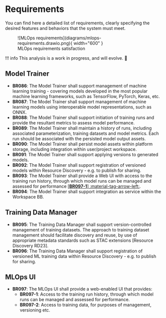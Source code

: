 # Requirements

You can find here a detailed list of requirements, clearly specifying the desired features and behaviors that the system must meet.

<figure markdown="span">
  ![MLOps requirements](diagrams/mlops-requirements.drawio.png){ width="600" }
  <figcaption>MLOps requirements satisfaction</figcaption>
</figure>

!!! info
    This analysis is a work in progress, and will evolve. :construction_worker:

## Model Trainer

- **BR086**: The Model Trainer shall support management of machine learning training - covering models developed in the most popular machine learning frameworks, such as TensorFlow, PyTorch, Keras, etc.
- **BR087**: The Model Trainer shall support management of machine learning models using interoperable model representations, such as ONNX.
- **BR088**: The Model Trainer shall support initiation of training runs and provide the resultant metrics to assess model performance.
- **BR089**: The Model Trainer shall maintain a history of runs, including associated parameterization, training datasets and model metrics. Each run should be associated with the persisted model output assets.
- **BR090**: The Model Trainer shall persist model assets within platform storage, including integration within user/project workspace.
- **BR091**: The Model Trainer shall support applying versions to generated models.
- **BR092**: The Model Trainer shall support registration of versioned models within Resource Discovery - e.g. to publish for sharing.
- **BR093**: The Model Trainer shall provide a Web UI with access to the training run history, through which model runs can be managed and assessed for performance [[**BR097-1**] :material-tag-arrow-left:](#BR097).
- **BR094**: The Model Trainer shall support integration as service within the Workspace BB.

## Training Data Manager

- **BR095**: The Training Data Manager shall support version-controlled management of training datasets. The approach to training dataset management should facilitate discovery and reuse, by use of appropriate metadata standards such as STAC extensions [Resource Discovery RD23].
- **BR096**: The Training Data Manager shall support registration of versioned ML training data within Resource Discovery - e.g. to publish for sharing.

## MLOps UI

- <a name="BR097" class="anchor">**BR097**</a>: The MLOps UI shall provide a web-enabled UI that provides:
    - **BR097-1**: Access to the training run history, through which model runs can be managed and assessed for performance.
    - **BR097-2**: Access to training data, for purposes of management, versioning etc.

